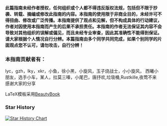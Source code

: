**此篇指南未经作者授权，任何组织或个人都不得违反版权法规，包括但不限于抄袭、转载、摘编或修改此指南的内容。本指南的使用限于非商业目的，未经许可不得扭曲、修改或广泛传播。本指南提供了观点和见解，但不构成具体的行动建议，作者对因使用本指南而产生的后果不承担责任。本指南的作者无法保证其内容不会导致对其他组织的误解或偏见，而且未经专业审查，因此其准确性不能得到保证。请大家根据个人情况自行分辨。本篇指南由多个同学共同完成，如果个别同学的片面观点您不认可，请勿攻击，自行分辨！**
### 本指南贡献者有：
lyc，gzh，lky，xkr，小鱼，徐小黑，小旋风，玉子烧战士，小小旋风，
西曦小朋友，选手小车，某人，拉莫三嗪，小尾巴，唐抒欢,垃圾桶,Rustkille,夜莺不来   
感谢大家的分享

LaTeX模板采用[BeautyBook](https://github.com/BeautyLaTeX/Beautybook)

### Star History

[![Star History Chart](https://api.star-history.com/svg?repos=echore/live-in-xjtu-medical-school&type=Date)](https://star-history.com/#echore/live-in-xjtu-medical-school&Date)
